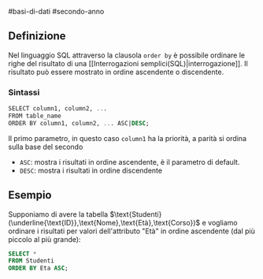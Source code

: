 #basi-di-dati #secondo-anno 

## Definizione

Nel linguaggio SQL attraverso la clausola `order by` è possibile ordinare le righe del risultato di una [[Interrogazioni semplici(SQL)|interrogazione]]. Il risultato può essere mostrato in ordine ascendente o discendente.

### Sintassi

```sql
SELECT column1, column2, ...  
FROM table_name  
ORDER BY column1, column2, ... ASC|DESC;
```

Il primo parametro, in questo caso `column1` ha la priorità, a parità si ordina sulla base del secondo

- `ASC`: mostra i risultati in ordine ascendente, è il parametro di default. 
- `DESC`: mostra i risultati in ordine discendente

## Esempio

Supponiamo di avere la tabella $\text{Studenti}(\underline{\text{ID}},\text{Nome},\text{Età},\text{Corso})$ e vogliamo ordinare i risultati per valori dell'attributo "Età" in ordine ascendente (dal più piccolo al più grande):

```sql
SELECT *
FROM Studenti 
ORDER BY Eta ASC;
```
